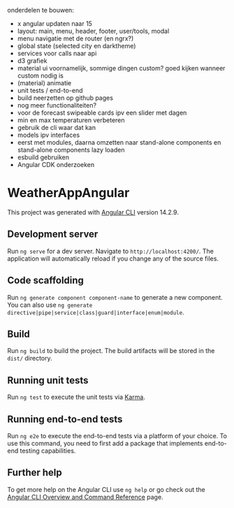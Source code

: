 onderdelen te bouwen:

- x angular updaten naar 15
- layout: main, menu, header, footer, user/tools, modal
- menu navigatie met de router (en ngrx?)
- global state (selected city en darktheme)
- services voor calls naar api
- d3 grafiek
- material ui voornamelijk, sommige dingen custom? goed kijken wanneer custom nodig is
- (material) animatie
- unit tests / end-to-end
- build neerzetten op github pages
- nog meer functionaliteiten? 
- voor de forecast swipeable cards ipv een slider met dagen 
- min en max temperaturen verbeteren
- gebruik de cli waar dat kan
- models ipv interfaces
- eerst met modules, daarna omzetten naar stand-alone components en stand-alone components lazy loaden
- esbuild gebruiken
- Angular CDK onderzoeken



# WeatherAppAngular

This project was generated with [Angular CLI](https://github.com/angular/angular-cli) version 14.2.9.

## Development server

Run `ng serve` for a dev server. Navigate to `http://localhost:4200/`. The application will automatically reload if you change any of the source files.

## Code scaffolding

Run `ng generate component component-name` to generate a new component. You can also use `ng generate directive|pipe|service|class|guard|interface|enum|module`.

## Build

Run `ng build` to build the project. The build artifacts will be stored in the `dist/` directory.

## Running unit tests

Run `ng test` to execute the unit tests via [Karma](https://karma-runner.github.io).

## Running end-to-end tests

Run `ng e2e` to execute the end-to-end tests via a platform of your choice. To use this command, you need to first add a package that implements end-to-end testing capabilities.

## Further help

To get more help on the Angular CLI use `ng help` or go check out the [Angular CLI Overview and Command Reference](https://angular.io/cli) page.

